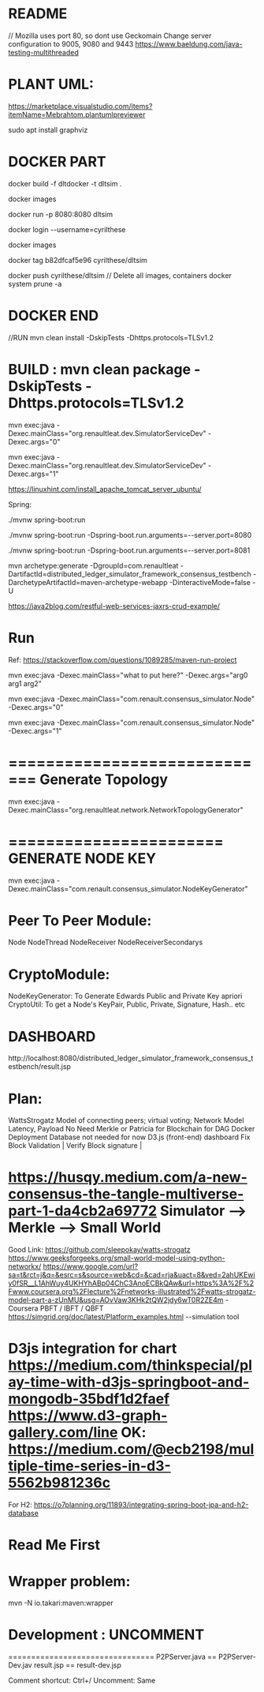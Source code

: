 # README #
// Mozilla uses port 80, so dont use Geckomain
Change server configuration to 9005, 9080 and 9443
https://www.baeldung.com/java-testing-multithreaded 
# ###########################
PLANT UML:
===============
https://marketplace.visualstudio.com/items?itemName=Mebrahtom.plantumlpreviewer

sudo apt install graphviz
# ###########################
# DOCKER PART
docker build -f dltdocker -t dltsim .

docker images

docker run -p 8080:8080 dltsim

docker login --username=cyrilthese

docker images

docker tag b82dfcaf5e96 cyrilthese/dltsim

docker push cyrilthese/dltsim
// Delete all images, containers
docker system prune -a
# DOCKER END
//RUN 
mvn clean install -DskipTests -Dhttps.protocols=TLSv1.2

# BUILD : mvn clean package -DskipTests -Dhttps.protocols=TLSv1.2

mvn exec:java -Dexec.mainClass="org.renaultleat.dev.SimulatorServiceDev" -Dexec.args="0"

mvn exec:java -Dexec.mainClass="org.renaultleat.dev.SimulatorServiceDev" -Dexec.args="1"

https://linuxhint.com/install_apache_tomcat_server_ubuntu/

Spring:

./mvnw spring-boot:run

./mvnw spring-boot:run -Dspring-boot.run.arguments=--server.port=8080

./mvnw spring-boot:run -Dspring-boot.run.arguments=--server.port=8081

mvn archetype:generate -DgroupId=com.renaultleat -DartifactId=distributed_ledger_simulator_framework_consensus_testbench -DarchetypeArtifactId=maven-archetype-webapp -DinteractiveMode=false -U

https://java2blog.com/restful-web-services-jaxrs-crud-example/


Run
======
Ref: https://stackoverflow.com/questions/1089285/maven-run-project

mvn exec:java -Dexec.mainClass="what to put here?" -Dexec.args="arg0 arg1 arg2"

mvn exec:java -Dexec.mainClass="com.renault.consensus_simulator.Node" -Dexec.args="0"

mvn exec:java -Dexec.mainClass="com.renault.consensus_simulator.Node" -Dexec.args="1"

=============================
Generate Topology
=============================
mvn exec:java -Dexec.mainClass="org.renaultleat.network.NetworkTopologyGenerator"

=======================
GENERATE NODE KEY
=======================
mvn exec:java -Dexec.mainClass="com.renault.consensus_simulator.NodeKeyGenerator"

Peer To Peer Module:
======================
Node
NodeThread
NodeReceiver
NodeReceiverSecondarys

CryptoModule:
===============
NodeKeyGenerator: To Generate Edwards Public and Private Key apriori
CryptoUtil: To get a Node's KeyPair, Public, Private, Signature, Hash.. etc

DASHBOARD
=================
http://localhost:8080/distributed_ledger_simulator_framework_consensus_testbench/result.jsp

Plan:
======
WattsStrogatz Model of connecting peers; virtual voting; 
Network Model
Latency, Payload
No Need Merkle or Patricia for Blockchain for DAG
Docker Deployment
Database not needed for now
D3.js (front-end) dashboard
Fix Block Validation | Verify Block signature | 

https://husqy.medium.com/a-new-consensus-the-tangle-multiverse-part-1-da4cb2a69772
Simulator --> Merkle --> Small World
=================================================
Good Link:
https://github.com/sleepokay/watts-strogatz
https://www.geeksforgeeks.org/small-world-model-using-python-networkx/
https://www.google.com/url?sa=t&rct=j&q=&esrc=s&source=web&cd=&cad=rja&uact=8&ved=2ahUKEwiy0fSR__L1AhWuy4UKHYhABp04ChC3AnoECBkQAw&url=https%3A%2F%2Fwww.coursera.org%2Flecture%2Fnetworks-illustrated%2Fwatts-strogatz-model-part-a-zUnMU&usg=AOvVaw3KHk2tQW2jdy6wT0R2ZE4m - Coursera
PBFT / IBFT / QBFT
https://simgrid.org/doc/latest/Platform_examples.html --simulation tool

D3js integration for chart
https://medium.com/thinkspecial/play-time-with-d3js-springboot-and-mongodb-35bdf1d2faef
https://www.d3-graph-gallery.com/line
OK:
https://medium.com/@ecb2198/multiple-time-series-in-d3-5562b981236c
===================================================
For H2:
https://o7planning.org/11893/integrating-spring-boot-jpa-and-h2-database

# Read Me First
Wrapper problem:
====================
mvn -N io.takari:maven:wrapper 

# Development : UNCOMMENT
================================
 P2PServer.java == P2PServer-Dev.jav
 result.jsp     == result-dev.jsp

 Comment shortcut:
 Ctrl+/
 Uncomment: Same

